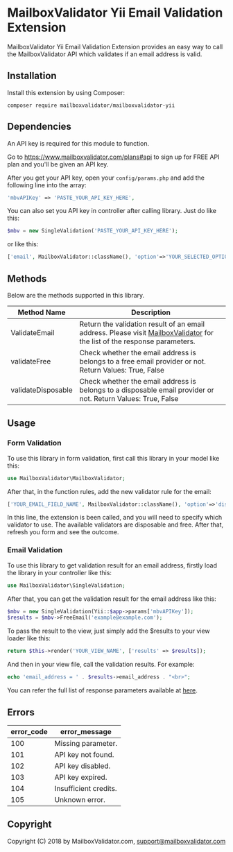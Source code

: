 # MailboxValidator Yii Email Validation Extension

MailboxValidator Yii Email Validation Extension provides an easy way to call the MailboxValidator API which validates if an email address is valid.



## Installation

Install this extension by using Composer:

``composer require mailboxvalidator/mailboxvalidator-yii``



## Dependencies

An API key is required for this module to function.

Go to https://www.mailboxvalidator.com/plans#api to sign up for FREE API plan and you'll be given an API key.

After you get your API key, open your ``config/params.php`` and add the following line into the array:

```php
'mbvAPIKey' => 'PASTE_YOUR_API_KEY_HERE',
```

You can also set you API key in controller after calling library. Just do like this:

```php
$mbv = new SingleValidation('PASTE_YOUR_API_KEY_HERE');
```

or like this:

```php
['email', MailboxValidator::className(), 'option'=>'YOUR_SELECTED_OPTION','api_key'=>'PASTE_YOUR_API_KEY_HERE',],
```



## Methods

Below are the methods supported in this library.

| Method Name        | Description                                                  |
| ------------------ | ------------------------------------------------------------ |
| ValidateEmail      | Return the validation result of an email address. Please visit [MailboxValidator](https://www.mailboxvalidator.com/api-single-validation) for the list of the response parameters. |
| validateFree       | Check whether the email address is belongs to a free email provider or not. Return Values: True, False |
| validateDisposable | Check whether the email address is belongs to a disposable email provider or not. Return Values: True, False |



## Usage

### Form Validation

To use this library in form validation, first call this library in your model like this:

```php
use MailboxValidator\MailboxValidator;
```

After that, in the function rules, add the new validator rule for the email:

```php
['YOUR_EMAIL_FIELD_NAME', MailboxValidator::className(), 'option'=>'disposable,free',],
```

In this line, the extension is been called, and you will need to specify which validator to use. The available validators are disposable and free. After that, refresh you form and see the outcome.

### Email Validation

To use this library to get validation result for an email address, firstly load the library in your controller like this:

```php
use MailboxValidator\SingleValidation;
```

After that, you can get the validation result for the email address like this:

```php
$mbv = new SingleValidation(Yii::$app->params['mbvAPIKey']);
$results = $mbv->FreeEmail('example@example.com');
```

To pass the result to the view, just simply add the $results to your view loader like this:

```php
return $this->render('YOUR_VIEW_NAME', ['results' => $results]);
```

And then in your view file, call the validation results. For example:

```php
echo 'email_address = ' . $results->email_address . "<br>";
```

You can refer the full list of response parameters available at [here](https://www.mailboxvalidator.com/api-single-validation).



## Errors

| error_code | error_message         |
| ---------- | --------------------- |
| 100        | Missing parameter.    |
| 101        | API key not found.    |
| 102        | API key disabled.     |
| 103        | API key expired.      |
| 104        | Insufficient credits. |
| 105        | Unknown error.        |



## Copyright

Copyright (C) 2018 by MailboxValidator.com, support@mailboxvalidator.com